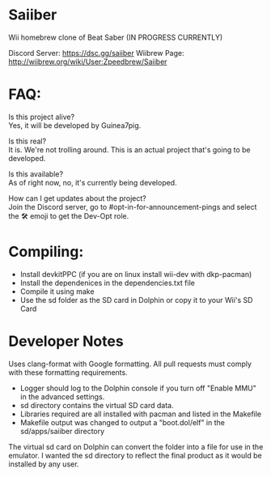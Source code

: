 # Saiiber
Wii homebrew clone of Beat Saber (IN PROGRESS CURRENTLY)

Discord Server: https://dsc.gg/saiiber
Wiibrew Page: http://wiibrew.org/wiki/User:Zpeedbrew/Saiiber

# FAQ:

Is this project alive?<br>
Yes, it will be developed by Guinea7pig.

Is this real?<br>
It is. We're not trolling around. This is an actual project that's going to be developed.

Is this available?<br>
As of right now, no, it's currently being developed.

How can I get updates about the project?<br>
Join the Discord server, go to #opt-in-for-announcement-pings and select the 🛠️ emoji to get the Dev-Opt role.

# Compiling:

- Install devkitPPC (if you are on linux install wii-dev with dkp-pacman)
- Install the dependenices in the dependencies.txt file
- Compile it using make
- Use the sd folder as the SD card in Dolphin or copy it to your Wii's SD Card

# Developer Notes
Uses clang-format with Google formatting. All pull requests must comply with these formatting requirements. 

- Logger should log to the Dolphin console if you turn off "Enable MMU" in the advanced settings.
- sd directory contains the virtual SD card data.
- Libraries required are all installed with pacman and listed in the Makefile
- Makefile output was changed to output a "boot.dol/elf" in the sd/apps/saiiber directory

The virtual sd card on Dolphin can convert the folder into a file for use in the emulator. I wanted the sd directory to reflect the final product as it would be installed by any user.
